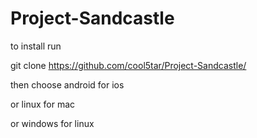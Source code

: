 # Project-Sandcastle

to install run

git clone https://github.com/cool5tar/Project-Sandcastle/

then choose android for ios

or linux for mac

or windows for linux
